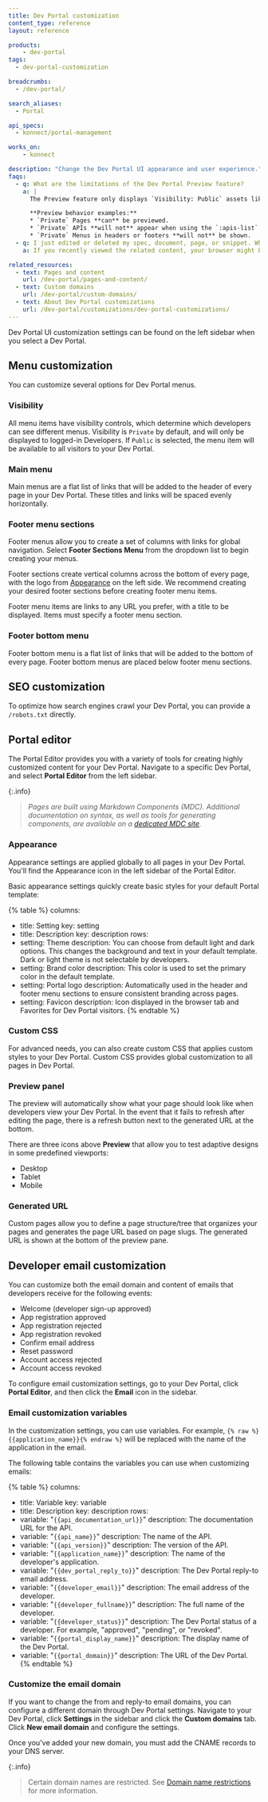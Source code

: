 ```yaml
---
title: Dev Portal customization
content_type: reference
layout: reference

products:
    - dev-portal
tags:
  - dev-portal-customization

breadcrumbs:
  - /dev-portal/

search_aliases:
  - Portal

api_specs:
  - konnect/portal-management

works_on:
    - konnect

description: "Change the Dev Portal UI appearance and user experience."
faqs:
  - q: What are the limitations of the Dev Portal Preview feature?
    a: |
      The Preview feature only displays `Visibility: Public` assets like APIs and Menus because it does not simulate a logged-in Developer context.

      **Preview behavior examples:**
      * `Private` Pages **can** be previewed.
      * `Private` APIs **will not** appear when using the `:apis-list` MDC component.
      * `Private` Menus in headers or footers **will not** be shown.
  - q: I just edited or deleted my spec, document, page, or snippet. Why don't I immediately see these changes live in the Dev Portal?
    a: If you recently viewed the related content, your browser might be serving a cached version of the page. To fix this, you can clear your browser cache and refresh the page. 

related_resources:
  - text: Pages and content
    url: /dev-portal/pages-and-content/
  - text: Custom domains
    url: /dev-portal/custom-domains/
  - text: About Dev Portal customizations
    url: /dev-portal/customizations/dev-portal-customizations/
---
```


Dev Portal UI customization settings can be found on the left sidebar when you select a Dev Portal.

## Menu customization

You can customize several options for Dev Portal menus.

### Visibility

All menu items have visibility controls, which determine which developers can see different menus. Visibility is `Private` by default, and will only be displayed to logged-in Developers. If `Public` is selected, the menu item will be available to all visitors to your Dev Portal.

### Main menu

Main menus are a flat list of links that will be added to the header of every page in your Dev Portal.
These titles and links will be spaced evenly horizontally.

### Footer menu sections

Footer menus allow you to create a set of columns with links for global navigation. Select **Footer Sections Menu** from the dropdown list to begin creating your menus.

Footer sections create vertical columns across the bottom of every page, with the logo from [Appearance](#appearance) on the left side.
We recommend creating your desired footer sections before creating footer menu items.

Footer menu items are links to any URL you prefer, with a title to be displayed. Items must specify a footer menu section.

### Footer bottom menu

Footer bottom menu is a flat list of links that will be added to the bottom of every page.
Footer bottom menus are placed below footer menu sections.

## SEO customization

To optimize how search engines crawl your Dev Portal, you can provide a `/robots.txt` directly.

## Portal editor

The Portal Editor provides you with a variety of tools for creating highly customized content for your Dev Portal. Navigate to a specific Dev Portal, and select **Portal Editor** from the left sidebar.

{:.info}
> *Pages are built using Markdown Components (MDC). Additional documentation on syntax, as well as tools for generating components, are available on a [dedicated MDC site](https://portaldocs.konghq.com/).*

### Appearance

Appearance settings are applied globally to all pages in your Dev Portal.
You'll find the Appearance icon in the left sidebar of the Portal Editor.

Basic appearance settings quickly create basic styles for your default Portal template:

{% table %}
columns:
  - title: Setting
    key: setting
  - title: Description
    key: description
rows:
  - setting: Theme
    description: You can choose from default light and dark options. This changes the background and text in your default template. Dark or light theme is not selectable by developers.
  - setting: Brand color
    description: This color is used to set the primary color in the default template.
  - setting: Portal logo
    description: Automatically used in the header and footer menu sections to ensure consistent branding across pages.
  - setting: Favicon
    description: Icon displayed in the browser tab and Favorites for Dev Portal visitors.
{% endtable %}

### Custom CSS

For advanced needs, you can also create custom CSS that applies custom styles to your Dev Portal. Custom CSS provides global customization to all pages in Dev Portal.

### Preview panel

The preview will automatically show what your page should look like when developers view your Dev Portal. In the event that it fails to refresh after editing the page, there is a refresh button next to the generated URL at the bottom.

There are three icons above **Preview** that allow you to test adaptive designs in some predefined viewports:
* Desktop
* Tablet
* Mobile

### Generated URL

Custom pages allow you to define a page structure/tree that organizes your pages and generates the page URL based on page slugs. The generated URL is shown at the bottom of the preview pane.

## Developer email customization

You can customize both the email domain and content of emails that developers receive for the following events:
* Welcome (developer sign-up approved)
* App registration approved
* App registration rejected
* App registration revoked
* Confirm email address
* Reset password
* Account access rejected
* Account access revoked

To configure email customization settings, go to your Dev Portal, click **Portal Editor**, and then click the **Email** icon in the sidebar.

### Email customization variables

In the customization settings, you can use variables. For example, `{% raw %}{{application_name}}{% endraw %}` will be replaced with the name of the application in the email.

The following table contains the variables you can use when customizing emails:

<!--vale off-->
{% table %}
columns:
  - title: Variable
    key: variable
  - title: Description
    key: description
rows:
  - variable: "<code>&#123;&#123;api_documentation_url&#125;&#125;</code>"
    description: The documentation URL for the API.
  - variable: "<code>&#123;&#123;api_name&#125;&#125;</code>"
    description: The name of the API.
  - variable: "<code>&#123;&#123;api_version&#125;&#125;</code>"
    description: The version of the API.
  - variable: "<code>&#123;&#123;application_name&#125;&#125;</code>"
    description: The name of the developer's application.
  - variable: "<code>&#123;&#123;dev_portal_reply_to&#125;&#125;</code>"
    description: The Dev Portal reply-to email address.
  - variable: "<code>&#123;&#123;developer_email&#125;&#125;</code>"
    description: The email address of the developer.
  - variable: "<code>&#123;&#123;developer_fullname&#125;&#125;</code>"
    description: The full name of the developer.
  - variable: "<code>&#123;&#123;developer_status&#125;&#125;</code>"
    description: The Dev Portal status of a developer. For example, \"approved\", \"pending\", or \"revoked\".
  - variable: "<code>&#123;&#123;portal_display_name&#125;&#125;</code>"
    description: The display name of the Dev Portal.
  - variable: "<code>&#123;&#123;portal_domain&#125;&#125;</code>"
    description: The URL of the Dev Portal.
{% endtable %}
<!--vale on-->

### Customize the email domain

If you want to change the from and reply-to email domains, you can configure a different domain through Dev Portal settings.
Navigate to your Dev Portal, click **Settings** in the sidebar and click the **Custom domains** tab. Click **New email domain** and configure the settings.

Once you've added your new domain, you must add the CNAME records to your DNS server.

{:.info}
> Certain domain names are restricted. See [Domain name restrictions](/dev-portal/custom-domains/#domain-name-restrictions) for more information.


